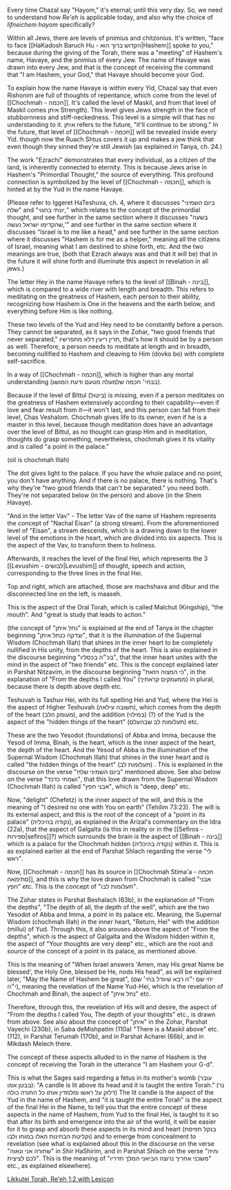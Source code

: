 
Every time Chazal say "Hayom," it's eternal; until this very day. So, we need to understand how *Re'eh* is applicable today, and also why the choice of *lifneichem hayom* specifically?

Within all Jews, there are levels of pnimius and chitzonius. It's written, "face to face [[HaKadosh Baruch Hu - הקדוש ברוך הוא|Hashem]] spoke to you," because during the giving of the Torah, there was a "meeting" of Hashem's name, Havaye, and the pnimius of every Jew. The name of Havaye was drawn into every Jew, and that is the concept of receiving the command that "I am Hashem, your God," that Havaye should become your God.

To explain how the name Havaye is within every Yid, Chazal say that even Rishonim are full of thoughts of repentance, which come from the level of [[Chochmah - חכמה]]. It's called the level of Maskil, and from that level of Maskil comes איתן Strength). This level gives Jews strength in the face of stubbornness and stiff-neckedness. This level is a simple will that has no understanding to it.  איתן  refers to the future, "it'll continue to be strong." In the future, that level of [[Chochmah - חכמה]] will be revealed inside every Yid. though now the Ruach Shtus covers it up and makes a jew think that even though they sinned they're still Jewish (as explained in Tanya, ch. 24.) 

The work "Ezrachi" demonstrates that every individual, as a citizen of the land, is inherently connected to eternity. This is because Jews arise in Hashem's "Primordial Thought," the source of everything. This profound connection is symbolized by the level of [[Chochmah - חכמה]], which is hinted at by the Yud in the name Havaye.

(Please refer to Iggeret HaTeshuva, ch. 4, where it discusses "ביום השמיני שלח" and "יונתי בחגוי," which relates to the concept of the primordial thought, and see further in the same section where it discusses "בשעה שהקדימו ישראל נעשה,'" and see further in the same section where it discusses "Israel is to me like a head," and see further in the same section where it discusses "Hashem is for me as a helper," meaning all the citizens of Israel, meaning what I am destined to shine forth, etc. And the two meanings are true, (both that Ezrach always was and that it will be) that in the future it will shine forth and illuminate this aspect in revelation in all jews.)

The letter Hey in the name Havaye refers to the level of [[Binah - בינה]], which is compared to a wide river with length and breadth. This refers to meditating on the greatness of Hashem, each person to their ability, recognizing how Hashem is One in the heavens and the earth below, and everything before Him is like nothing.

These two levels of the Yud and Hey need to be constantly before a person. They cannot be separated, as it says in the Zohar, "two good friends that never separated," תרין ריעין דלא מתפרשיו, that's how it should be by a person as well. Therefore, a person needs to meditate at length and in breadth, becoming nullified to Hashem and cleaving to Him (dovko bo) with complete self-sacrifice.

In a way of [[Chochmah - חכמה]], which is higher than any mortal understanding (בבחי׳ חכמה שלמעלה מטעם ודעת המושג).

Because if the level of Bittul (ביטול) is missing, even if a person meditates on the greatness of Hashem extensively according to their capability—even if love and fear result from it—it won't last, and this person can fall from their level, Chas Veshalom. Chochmah gives life to its owner, even if he is a master in this level, because though meditation does have an advantage over the level of Bittul, as no thought can grasp Him and in meditation, thoughts do grasp something, nevertheless, chochmah gives it its vitality and is called "a point in the palace."

(oil is chochmah Illah)

The dot gives light to the palace. If you have the whole palace and no point, you don't have anything. And if there is no palace, there is nothing. That's why they're "two good friends that can't be separated." you need both. They're not separated below (in the person) and above (in the Shem Havaye).

"And in the letter Vav" - The letter Vav of the name of Hashem represents the concept of "Nachal Eisan" (a strong stream). From the aforementioned level of "Eisan", a stream descends, which is a drawing down to the lower level of the emotions in the heart, which are divided into six aspects. This is the aspect of the Vav, to transform them to holiness.

Afterwards, it reaches the level of the final Hei, which represents the 3 [[Levushim - לבושים|Levushim]] of thought, speech and action, corresponding to the three lines in the final Hei. 

Top and right, which are attached, those are machshava and dibur and the disconnected line on the left, is maaseh.

This is the aspect of the Oral Torah, which is called Malchut (Kingship), "the mouth". And "great is study that leads to action." 

(the concept of "נחל איתן" is explained at the end of Tanya in the chapter beginning "וצדקה כנחל איתן", that it is the illumination of the Supernal Wisdom (Chochmah Illah) that shines in the inner heart to be completely nullified in His unity, from the depths of the heart. This is also explained in the discourse beginning "בכ״ה בכסליו", that the inner heart unites with the mind in the aspect of "two friends" etc. This is the concept explained later in Parshat Nitzavim, in the discourse beginning "כי המצוה הזאת", in the explanation of "From the depths I called You" (ממעמקים קראתיך) in plural, because there is depth above depth etc. 

Teshuvah is Tashuv Hei, with its full spelling Hei and Yud, where the Hei is the aspect of Higher Teshuvah (תשובה עילאה), which comes from the depth of the heart (מעומק הלב), and the addition (במילוי) (?) of the Yud is the aspect of the "hidden things of the heart" (תעלומות לב שבהעלם) etc. 

These are the two Yesodot (foundations) of Abba and Imma, because the Yesod of Imma, Binah, is the heart, which is the inner aspect of the heart, the depth of the heart. And the Yesod of Abba is the illumination of the Supernal Wisdom (Chochmah Illah) that shines in the inner heart and is called "the hidden things of the heart" (תעלומות לב) . This is explained in the discourse on the verse "ביום השמיני שלח" mentioned above. See also below on the verse "ושמתי כדכד", that this love drawn from the Supernal Wisdom (Chochmah Illah) is called "אבני חפץ", which is "deep, deep" etc. 

Now, "delight" (Chefetz) is the inner aspect of the will, and this is the meaning of "I desired no one with You on earth" (Tehilim 73:23). The will is its external aspect, and this is the root of the concept of a "point in its palace" (נקודה בהיכליה), as explained in the Arizal's commentary on the Idra (22a), that the aspect of Galgalta (is this in reality or in the [[Sefiros - ספירות|sefiros]]?) which surrounds the brain is the aspect of [[Binah - בינה]] which is a palace for the Chochmah hidden (נקודה בהיכליה) within it. This is as explained earlier at the end of Parshat Shlach regarding the verse "לי ראש". 

Now, [[Chochmah - חכמה]] has its source in [[Chochmah Stima'a - חכמה סתימאה]], and this is why the love drawn from Chochmah is called "אבני חפץ" etc. This is the concept of "תעלומות לבו". 

The Zohar states in Parshat Beshalach (63b), in the explanation of "From the depths", "The depth of all, the depth of the well", which are the two Yesodot of Abba and Imma, a point in its palace etc. Meaning, the Supernal Wisdom (chochmah illah) in the inner heart, "Return, Hei" with the addition (millui) of Yud. Through this, it also arouses above the aspect of "From the depths", which is the aspect of Galgalta and the Wisdom hidden within it, the aspect of "Your thoughts are very deep" etc., which are the root and source of the concept of a point in its palace, as mentioned above. 

This is the meaning of "When Israel answers 'Amen, may His great Name be blessed', the Holy One, blessed be He, nods His head", as will be explained later, "May the Name of Hashem be great", (יהי שם י״ה רבא שיגדל בחי׳ שם י״ה), meaning the revelation of the Name Yud-Hei, which is the revelation of Chochmah and Binah, the aspect of "נחל איתן" etc. 

Therefore, through this, the revelation of His will and desire, the aspect of "From the depths I called You, The depth of your thoughts" etc., is drawn from above. See also about the concept of "איתן" in the Zohar, Parshat Vayechi (230b), in Saba deMishpatim (110a) "There is a Maskil above" etc. (112), in Parshat Terumah (170b), and in Parshat Acharei (66b), and in Mikdash Melech there. 

The concept of these aspects alluded to in the name of Hashem is the concept of receiving the Torah in the utterance "I am Hashem your G-d". 

This is what the Sages said regarding a fetus in its mother's womb (עובר בבטן אמו): "A candle is lit above its head and it is taught the entire Torah." (נר דלוק על ראשו ומלמדין אותו כל התורה כולה) The lit candle is the aspect of the Yud in the name of Hashem, and "it is taught the entire Torah" is the aspect of the final Hei in the Name, to tell you that the entire concept of these aspects in the name of Hashem, from Yud to the final Hei, is taught to it so that after its birth and emergence into the air of the world, it will be easier for it to grasp and absorb these aspects in its mind and heart (בנקל תפיסת וקליטת הבחינות האלו במוחו ולבו) and to emerge from concealment to revelation (see what is explained about this in the discourse on the verse "שחורה אני ונאוה" in Shir HaShirim, and in Parshat Shlach on the verse "והיה לכם לציצית". This is the meaning of "משכני אחריך נרוצה הביאני המלך חדריו" etc., as explained elsewhere).

[Likkutei Torah, Re'eh 1:2 with Lexicon](https://www.sefaria.org/Likkutei_Torah%2C_Re'eh.1.3?lang=bi&lookup=%D7%9E%D7%A9%D7%9B%D7%A0%D7%99%20%D7%90%D7%97%D7%A8%D7%99%D7%9A%20%D7%A0%D7%A8%D7%95%D7%A6%D7%94%20%D7%94%D7%91%D7%99%D7%90%D7%A0%D7%99%20%D7%94%D7%9E%D7%9C%D7%9A%20%D7%97%D7%93%D7%A8%D7%99%D7%95&with=Lexicon&lang2=en)